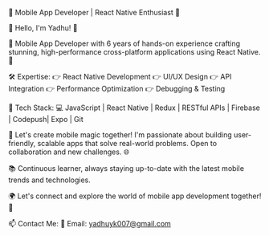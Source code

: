 📱 Mobile App Developer | React Native Enthusiast 🚀



👋 Hello, I'm Yadhu! 🌟



📱 Mobile App Developer with 6 years of hands-on experience crafting stunning, high-performance cross-platform applications using React Native. 🚀



🛠️ Expertise:
👉 React Native Development
👉 UI/UX Design
👉 API Integration
👉 Performance Optimization
👉 Debugging & Testing



🔧 Tech Stack:
💻 JavaScript | React Native | Redux | RESTful APIs | Firebase | Codepush| Expo | Git




💬 Let's create mobile magic together! I'm passionate about building user-friendly, scalable apps that solve real-world problems. Open to collaboration and new challenges. 🌐




📚 Continuous learner, always staying up-to-date with the latest mobile trends and technologies.




🌍 Let's connect and explore the world of mobile app development together! 🤝




📫 Contact Me:
📧 Email: yadhuyk007@gmail.com
